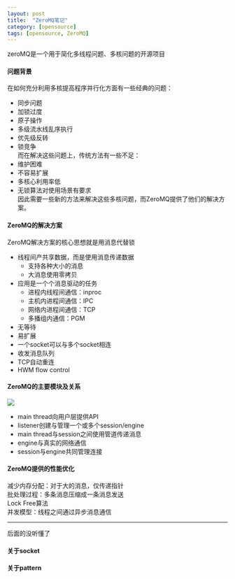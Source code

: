 ```yaml
---
layout: post
title:  "ZeroMQ笔记"
category: [opensource]
tags: [opensource, ZeroMQ]
---
```

 
 zeroMQ是一个用于简化多线程问题、多核问题的开源项目
 
#### 问题背景  
在如何充分利用多核提高程序并行化方面有一些经典的问题：  
  - 同步问题  
  - 加锁过度  
  - 原子操作  
  - 多级流水线乱序执行  
  - 优先级反转  
  - 锁竞争  
而在解决这些问题上，传统方法有一些不足：  
 - 维护困难  
 - 不容易扩展  
 - 多核心利用率低  
 - 无锁算法对使用场景有要求  
因此需要一些新的方法来解决这些多核问题，而ZeroMQ提供了他们的解决方案。  

<!-- more -->

#### ZeroMQ的解决方案

ZeroMQ解决方案的核心思想就是用消息代替锁   
 - 线程间产共享数据，而是使用消息传递数据  
   - 支持各种大小的消息  
   - 大消息使用零拷贝  
 - 应用是一个个消息驱动的任务  
   - 进程内线程间通信：inproc  
   - 主机内进程间通信：IPC  
   - 网络内进程间通信：TCP  
   - 多播组内通信：PGM  
 - 无等待  
 - 易扩展  
 - 一个socket可以与多个socket相连  
 - 收发消息队列  
 - TCP自动重连  
 - HWM flow control  

#### ZeroMQ的主要模块及关系

![](http://loongson.blog.chinaunix.net/attachment/201303/31/22312037_1364724942uQqB.png)

 - main thread向用户层提供API  
 - listener创建与管理一个或多个session/engine  
 - main thread与session之间使用管道传递消息  
 - engine与真实的网络通信  
 - session与engine共同管理连接  

#### ZeroMQ提供的性能优化

减少内存分配：对于大的消息，仅传递指针     
批处理过程：多条消息压缩成一条消息发送   
Lock Free算法  
并发模型：线程之间通过异步消息通信   

---
后面的没听懂了

#### 关于socket

#### 关于pattern
